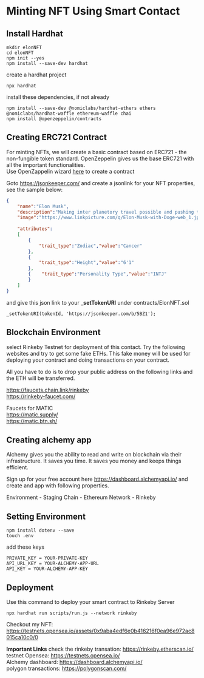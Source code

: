 # **Minting NFT Using Smart Contact**

## Install Hardhat
```shell
mkdir elonNFT
cd elonNFT
npm init --yes 
npm install --save-dev hardhat
```

create a hardhat project
```
npx hardhat
```
install these dependencies, if not already
```
npm install --save-dev @nomiclabs/hardhat-ethers ethers @nomiclabs/hardhat-waffle ethereum-waffle chai
npm install @openzeppelin/contracts
```

## Creating ERC721 Contract
For minting NFTs, we will create a basic contract based on ERC721 - the non-fungible token standard. OpenZeppelin gives us the base ERC721 with all the important functionalities.   
Use OpenZappelin wizard [here](https://docs.openzeppelin.com/contracts/4.x/wizard) to create a contract

Goto https://jsonkeeper.com/ and create a jsonlink for your NFT properties, see the sample below:
```json
{    
    "name":"Elon Musk",
    "description":"Making inter planetory travel possible and pushing the boundaries for mankind.",
    "image":"https://www.linkpicture.com/q/Elon-Musk-with-Doge-web_1.jpg",
 
    "attributes":
    [
        {
            "trait_type":"Zodiac","value":"Cancer"
        },
        {
            "trait_type":"Height","value":"6'1"
        },
        {    "trait_type":"Personality Type","value":"INTJ"
        }
    ]
}
```
and give this json link to your **_setTokenURI** under contracts/ElonNFT.sol
```JS
_setTokenURI(tokenId, 'https://jsonkeeper.com/b/5BZ1');
```

## Blockchain Environment

select Rinkeby Testnet for deployment of this contact. Try the following websites and try to get some fake ETHs. This fake money will be used for deploying your contract and doing transactions on your contract.

All you have to do is to drop your public address on the following links and the ETH will be transferred.

https://faucets.chain.link/rinkeby  
https://rinkeby-faucet.com/


Faucets for MATIC  
https://matic.supply/  
https://matic.btn.sh/ 

## Creating alchemy app
Alchemy gives you the ability to read and write on blockchain via their infrastructure. It saves you time. It saves you money and keeps things efficient. 

Sign up for your free account here https://dashboard.alchemyapi.io/ and create and app with following properties. 

Environment - Staging
Chain - Ethereum
Network - Rinkeby

## Setting Environment
```
npm install dotenv --save
touch .env
```
add these keys  

```
PRIVATE_KEY = YOUR-PRIVATE-KEY
API_URL_KEY = YOUR-ALCHEMY-APP-URL
API_KEY = YOUR-ALCHEMY-APP-KEY
```

## Deployment
Use this command to deploy your smart contract to Rinkeby Server
```
npx hardhat run scripts/run.js --network rinkeby
```

Checkout my NFT: https://testnets.opensea.io/assets/0x9aba4edf6e0b416216f0ea96e972ac8015ca10c0/0

**Important Links**
check the rinkeby transation: https://rinkeby.etherscan.io/  
testnet Opensea: https://testnets.opensea.io/  
Alchemy dashboard: https://dashboard.alchemyapi.io/  
polygon transactions: https://polygonscan.com/
